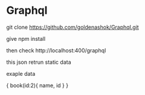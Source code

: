 # Graphql

git clone https://github.com/goldenashok/Graphql.git

give npm install

then check http://localhost:400/graphql

this json retrun static data

exaple data

{
  book(id:2){
      name,
      id
    }
}
